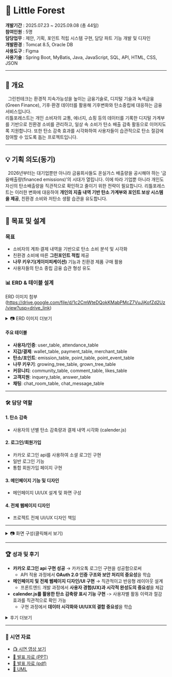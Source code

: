 # 🌳 Little Forest

**개발기간** : 2025.07.23 ~ 2025.09.08 (총 44일)  
**참여인원** : 5명  
**담당업무** : 제안, 기획, 포인트 적립 시스템 구현, 담당 파트 기능 개발 및 디자인  
**개발환경** : Tomcat 8.5, Oracle DB  
**사용도구** : Figma  
**사용기술** : Spring Boot, MyBatis, Java, JavaScript, SQL, API, HTML, CSS, JSON  

---

## 📖 개요
&nbsp;&nbsp;그린핀테크는 환경적 지속가능성을 높이는 금융기술로, 디지털 기술과 녹색금융(Green Finance), 기후·환경 데이터를 활용해 기후변화와 탄소중립에 대응하는 금융 서비스입니다.  
리틀포레스트는 개인 소비자의 교통, 에너지, 쇼핑 등의 데이터를 기록한 디지털 가계부를 기반으로 친환경 소비를 관리하고, 일상 속 소비가 탄소 배출 감축 활동으로 이어지도록 지원합니다. 또한 탄소 감축 효과를 시각화하여 사용자들이 습관적으로 탄소 절감에 참여할 수 있도록 돕는 프로젝트입니다.

---

## 💡 기획 의도(동기)
&nbsp;&nbsp;2026년부터는 대기업뿐만 아니라 금융회사들도 온실가스 배출량을 공시해야 하는 ‘금융배출량(financed emissions)’의 시대가 열립니다. 이에 따라 기업뿐 아니라 개인도 자신의 탄소배출량을 직관적으로 확인하고 줄이기 위한 전략이 필요합니다. 리틀포레스트는 이러한 변화에 대응하여 **개인의 지출 내역 기반 탄소 가계부와 포인트 보상 시스템을 제공**, 친환경 소비와 저탄소 생활 습관을 유도합니다.  

---

## 🎯 목표 및 설계
### 목표
- 소비자의 계좌·결제 내역을 기반으로 탄소 소비 분석 및 시각화  
- 친환경 소비에 따른 **그린포인트 적립** 제공  
- **나무 키우기(게이미피케이션)** 기능과 친환경 제품 구매 활용  
- 사용자들의 탄소 중립 금융 습관 형성 유도  

### 📊 ERD & 테이블 설계
ERD 이미지 첨부 (https://drive.google.com/file/d/1c2CmWteDQokKMabPMcZ7VuJjKofZd2Uz/view?usp=drive_link)

<details>
<summary>📷 ERD 이미지 더보기</summary>
  
<img width="398" height="592" alt="image" src="https://github.com/user-attachments/assets/bcb4685c-67ec-40bf-91e1-251c93e85e41" />
<img width="383" height="620" alt="화면 캡처 2025-09-18 163515" src="https://github.com/user-attachments/assets/7c7d80ee-11b2-4b6e-b78a-2f7b6e5f087a" />

</details>

#### 주요 테이블
- **사용자/인증**: user_table, attendance_table  
- **지갑/결제**: wallet_table, payment_table, merchant_table  
- **탄소/포인트**: emission_table, point_table, point_event_table  
- **나무 키우기**: growing_tree_table, grown_tree_table  
- **커뮤니티**: community_table, comment_table, likes_table  
- **고객지원**: inquery_table, answer_table  
- **채팅**: chat_room_table, chat_message_table 


---

### 🛠️ 담당 역할
#### 1. **탄소 감축**
  - 사용자의 년별 탄소 감축량과 결제 내역 시각화 (calender.js)
#### 2. **로그인/회원가입**
  - 카카오 로그인 api를 사용하여 소셜 로그인 구현
  - 일반 로그인 기능
  - 통합 회원가입 페이지 구현
#### 3. **메인페이지 기능 및 디자인**
 - 메인페이지 UI/UX 설계 및 화면 구성
#### 4. **전체 웹페이지 디자인**
 - 프로젝트 전체 UI/UX 디자인 책임

---

<details>
<summary>📷 화면 구성(클릭해서 보기) </summary>


|구분 | 화면 | 미리보기 |
|----------|----------|----------|
|공통| 메인화면 | <img width="746" alt="image" src="https://github.com/user-attachments/assets/6c95713b-f8a5-45d2-8f28-81abb075366f" /> |
|공통| 회원가입 (주소api) | <img width="736" alt="image" src="https://github.com/user-attachments/assets/a63c4f22-351f-4f1b-9cf2-77495a53f5b2" /> |
|공통| 회사소개 (deeplapi) | <img width="749" height="353" alt="image" src="https://github.com/user-attachments/assets/c69ed595-ebd2-4a51-ad87-b41359c4900c" /> <img width="748" height="355" alt="image" src="https://github.com/user-attachments/assets/f7027617-4d7f-410b-b9e1-210869e166dc" /> <img width="746" height="355" alt="image" src="https://github.com/user-attachments/assets/f7f50b56-008b-4d6f-9d11-45536bc7129a" /> |
|공통| 적립방법 | <img width="741" height="357" alt="image" src="https://github.com/user-attachments/assets/8a2a88a6-7c8c-4e01-9127-9d2c8ea8a6e0" /> |
|유저| 유저채팅 | <img width="743" height="353" alt="image" src="https://github.com/user-attachments/assets/4b0193dc-6e41-40aa-b39d-199032c6cb70" /> |
|관리자| 관리자채팅| <img width="734" alt="image" src="https://github.com/user-attachments/assets/4a3681b6-f76b-4af9-bb9b-a54391470a99" /> |
|유저| 나의 지갑| <img width="750" alt="image" src="https://github.com/user-attachments/assets/cebe28e8-1a11-47d9-a746-792e7d503d28" /> |
|유저| 포인트 페이지 (다크모드) | <img width="750" alt="image" src="https://github.com/user-attachments/assets/7655bfd8-61e4-431e-9b09-cffaaaeaefeb" /> |
|유저| 기부하기 | <img width="750" alt="image" src="https://github.com/user-attachments/assets/7304c463-6872-4e76-a511-597c1f5811a7" /> <img width="750" alt="image" src="https://github.com/user-attachments/assets/abd40aa5-6683-48eb-acd2-4a65caa3b6e2" /> |
|유저| 포인트 선물하기 | <img width="939" height="489" alt="image" src="https://github.com/user-attachments/assets/a8533b00-eadc-40da-9436-0e70ec017ba7" /> |
|유저| 포인트 보상 (광고보기) | <img width="734" height="353" alt="image" src="https://github.com/user-attachments/assets/8fb213cb-c670-4eda-8576-5500eaf88d0d" /> |
|유저| 결제내역 | <img width="750" alt="image" src="https://github.com/user-attachments/assets/ebd3e3b7-aa2b-4999-8f33-78757fc65fc8" /> |
|유저| 탄소중립포인트 조회 (codef api) | <img width="800" alt="image" src="https://github.com/user-attachments/assets/3e310db2-d359-4e80-800a-8a51e0b81a4d" /> <img width="939" height="398" alt="image" src="https://github.com/user-attachments/assets/57d90ae7-59d9-4cb0-a458-77a82b214710" /> |
|유저| 나무키우기 | <img width="727" height="353" alt="image" src="https://github.com/user-attachments/assets/28763204-a6a3-4d5b-8893-591e5d7eccac" /> <img width="729" height="352" alt="image" src="https://github.com/user-attachments/assets/aabe8c4e-0b32-43e6-8520-8741f818a189" /> |
|유저| 나무키우기 (출석보상) | <img width="711" height="354" alt="image" src="https://github.com/user-attachments/assets/1a7b7dd3-69a9-45c6-a3ee-ccc215bc1875" /> |
|유저| 나무키우기 (비료구매) |<img width="715" height="353" alt="image" src="https://github.com/user-attachments/assets/66a2d028-e088-45b3-88ba-fb50acebe37d" /> |
|유저| 나무키우기 (랜덤잡초) | <img width="719" height="350" alt="image" src="https://github.com/user-attachments/assets/413bc60e-c334-47ce-b593-d3e86586ea3b" /> |
|유저| 탄소감축량 (차트&달력) | <img width="666" height="356" alt="image" src="https://github.com/user-attachments/assets/f267278d-d173-4b7b-8a17-6c4ed5ec5a1f" /> <img width="665" height="353" alt="image" src="https://github.com/user-attachments/assets/dc93e05c-7c57-43d3-a2f1-81b395c710e8" /> |
|관리자| 회원통계 | <img width="782" height="356" alt="image" src="https://github.com/user-attachments/assets/21becd59-5e0c-4aed-b2ec-a913c9756fca" /> <img width="780" height="356" alt="image" src="https://github.com/user-attachments/assets/a2bc5a0c-9142-4e86-9fed-ce83bc06bb17" /> |

</details>

---

### 🏆 성과 및 후기 
- **카카오 로그인 api 구현 성공** → 카카오톡 로그인 구현을 성공함으로써
    - API 적용 과정에서 **OAuth 2.0 인증 구조와 보안 처리의 중요성**을 학습
- **메인페이지 및 전체 웹페이지 디자인/UI 구현**  → 직관적이고 반응형 레이아웃 설계 
  - 프론트엔드 개발 과정에서 **사용자 경험(UX)과 시각적 완성도의 중요성**을 체감
- **calender.js를 활용한 탄소 감축량 표시 기능 구현** -> 사용자별 활동 이력과 절감 효과를 직관적으로 확인 가능 
  - 구현 과정에서 **데이터 시각화와 UI/UX의 결합 중요성**을 학습

<details>
<summary> 후기 더보기 </summary>


- **카카오 로그인 API 연동과 보안 처리 경험**  
  프로젝트에서 사용자 인증 방식을 구현할 때, 단순 회원가입/로그인보다는 사용자가 편리하게 접근할 수 있는 소셜 로그인 방식을 적용하고자 했습니다.
그 과정에서 카카오 로그인 API를 선택하여 OAuth 2.0 인증 구조를 이해하고 직접 적용하였습니다. 토큰 발급 및 갱신 과정, 사용자 정보 보호를 위한 보안 처리, 세션 관리 등을 구현하면서 단순히 로그인 기능 하나를 붙이는 것이 아니라, 보안성과 편의성을 동시에 고려해야 한다는 점을 배웠습니다. 특히 API 문서를 해석하고 실제 코드에 반영하는 과정에서 많은 시행착오를 겪었지만, 결과적으로 안정적인 소셜 로그인 기능을 완성할 수 있었고, 이를 통해 서비스의 접근성을 높일 수 있었습니다.  

- **프론트엔드 개발과 UI/UX 완성도 강화**  
  이번 프로젝트에서는 메인페이지와 전체적인 웹페이지 디자인을 담당하며, 단순한 화면 구성 이상의 역할을 수행했습니다. 사용자 입장에서 직관적으로 이해할 수 있는 UI를 설계하고, 반응형 레이아웃과 시각적 효과를 적용해 웹사이트의 완성도를 높였습니다. 색상 배치, 아이콘 선택, 에니메이션션 효과 등 작은 부분까지 고민하며 디자인을 진행하다 보니, 사용자가 서비스를 얼마나 편리하게 인식하는지가 프로젝트의 성패에 큰 영향을 준다는 것을 깨달았습니다. 또한 디자인과 프론트엔드 로직을 함께 다루면서, 단순히 ‘보이는 화면’을 만드는 것이 아니라, **서비스의 가치를 전달하는 경험(UX)** 을 구현하는 것이 중요하다는 점을 배우게 되었습니다.  

- **calender.js 기반 탄소 감축량 시각화 기능 구현**  
  탄소 감축량을 단순한 숫자 데이터로 보여주는 대신, 사용자들이 직관적으로 확인할 수 있도록 calender.js를 활용하여 달력 기반 시각화 기능을 구현했습니다. 이를 통해 사용자별 활동 기록과 CO₂ 절감 효과를 날짜별로 한눈에 확인할 수 있게 되었고, 탄소 절감 습관을 형성하도록 돕는 역할을 할 수 있었습니다. 구현 과정에서는 데이터 포맷을 달력 라이브러리에 맞게 가공하는 작업과, 다양한 이벤트(hover, click 등)에 따른 UI 반응을 추가하는 과정에서 많은 시행착오가 있었습니다. 하지만 이 과정을 통해 단순한 데이터 처리 이상의 **데이터 시각화와 사용자 경험 결합**의 중요성을 체감할 수 있었고, 프론트엔드 기술을 활용한 환경 데이터 전달 방식에 대해 깊이 고민해볼 수 있었습니다.  

</details>

---

### 🎥 시연 자료
- [📺 시연 영상 보기](https://drive.google.com/file/d/1KNOvw39GN9Nq5Je-ABuRC-72UrQRXZcF/view?usp=drive_link)  
- [📑 발표 자료 (PPT)](https://docs.google.com/presentation/d/16lXHTDZbE-LNdOH8F0PCaCt6K38miHoa/edit?usp=drive_link&ouid=115939005204624444347&rtpof=true&sd=true)
- [📑 발표 자료 (pdf)](https://drive.google.com/file/d/1R2O6azIVtrfG5PVHf0HQbu1ax7nbVQV5/view?usp=drive_link)
- [📑 UML](https://drive.google.com/file/d/1nqFyjvWFnB1mlrkAlK9wcyfHImJZQSMl/view?usp=drive_link)
